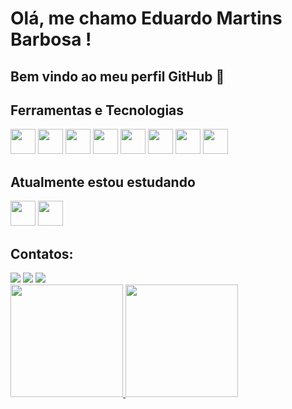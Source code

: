 # Olá, me chamo Eduardo Martins Barbosa ! 
## Bem vindo ao meu perfil GitHub 👋

## Ferramentas e Tecnologias

<img loading="lazy" src="https://cdn.jsdelivr.net/gh/devicons/devicon@latest/icons/html5/html5-original.svg" width="40" height="40"/> <img loading="lazy" src="https://cdn.jsdelivr.net/gh/devicons/devicon@latest/icons/css3/css3-original.svg" width="40" height="40"/> <img loading="lazy" src="https://cdn.jsdelivr.net/gh/devicons/devicon@latest/icons/php/php-original.svg" width="40" height="40"/> <img loading="lazy" src="https://cdn.jsdelivr.net/gh/devicons/devicon@latest/icons/mysql/mysql-original.svg" width="40" height="40"/> <img src="https://cdn.jsdelivr.net/gh/devicons/devicon@latest/icons/git/git-original.svg" width="40" height="40"/> <img src="https://cdn.jsdelivr.net/gh/devicons/devicon@latest/icons/github/github-original.svg" width="40" height="40"/> <img src="https://cdn.jsdelivr.net/gh/devicons/devicon@latest/icons/vscode/vscode-original.svg" width="40" height="40"/> <img src="https://cdn.jsdelivr.net/gh/devicons/devicon@latest/icons/java/java-original.svg" width="40" height="40"/>


## Atualmente estou estudando
<img loading="lazy" src="https://cdn.jsdelivr.net/gh/devicons/devicon@latest/icons/java/java-original.svg" width="40" height="40"/> 
 <img loading="lazy" src="https://cdn.jsdelivr.net/gh/devicons/devicon@latest/icons/spring/spring-original-wordmark.svg" width="40" height="40"/>

## Contatos:
<div>
<a href="https://www.instagram.com/duduwl._/" target="_blank"><img loading="lazy" src="https://img.shields.io/badge/-Instagram-%23E4405F?style=for-the-badge&logo=instagram&logoColor=white" target="_blank"></a>
<a href = "mailto:contato@eduardomartins3@gmail.com"><img loading="lazy" src="https://img.shields.io/badge/Gmail-D14836?style=for-the-badge&logo=gmail&logoColor=white" target="_blank"></a>
<a href="https://www.linkedin.com/in/eduardo-martins-151823308" target="_blank"><img loading="lazy" src="https://img.shields.io/badge/-LinkedIn-%230077B5?style=for-the-badge&logo=linkedin&logoColor=white" target="_blank"></a>   
</div>

<div>
<a href="https://github.com/seu-usuário-aqui">
<img loading="lazy" height="180em" src="https://github-readme-stats.vercel.app/api/top-langs/?
EduardoMartins-Dev&layout=compact&langs_count=7&theme=dracula"/>
<img loading="lazy" height="180em" src="https://github-readme-stats.vercel.app/api?username=
EduardoMartins-Dev&show_icons=true&theme=dracula&include_all_commits=true&count_private=true"/>
</div>
